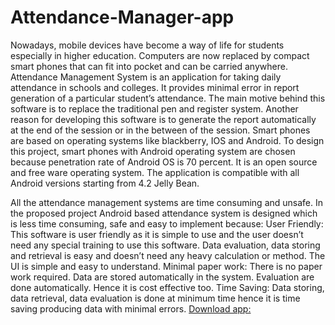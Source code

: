 # Attendance-Manager-app
Nowadays, mobile devices have become a way of life for students especially in higher education. Computers are now replaced by compact smart phones that can fit into pocket and can be carried anywhere. 
Attendance Management System is an application for taking daily attendance in schools and colleges. It provides minimal error in report generation of a particular student’s attendance. 
The main motive behind this software is to replace the traditional pen and register system. Another reason for developing this software is to generate the report automatically at the end of the session or in the between of the session. 
Smart phones are based on operating systems like blackberry, IOS and Android. To design this project, smart phones with Android operating system are chosen because penetration rate of Android OS is 70 percent. 
It is an open source and free ware operating system. The application is compatible with all Android versions starting from 4.2 Jelly Bean.

All the attendance management systems are time consuming and unsafe. In the proposed project Android based attendance system is designed which is less time consuming, safe and easy to implement because:
User Friendly: 
This software is user friendly as it is simple to use and the user doesn’t need any special training to use this software. Data evaluation, data storing and retrieval is easy and doesn’t need any heavy calculation or method. The UI is simple and easy to understand. 
Minimal paper work: 
There is no paper work required. Data are stored automatically in the system. Evaluation are done automatically. Hence it is cost effective too. 
Time Saving: 
Data storing, data retrieval, data evaluation is done at minimum time hence it is time saving producing data with minimal errors.
[Download app:](https://github.com/SldinkarGECA/Attendance-Manager-app/raw/master/app-debug.apk)

